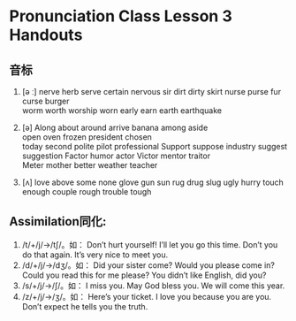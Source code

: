 # Pronunciation Class Lesson 3 Handouts

## 音标
1.	[ə ː]
nerve  herb  serve  certain  nervous
sir    dirt   dirty   skirt 
nurse  purse  fur  curse  burger		
worm    worth   worship    worn 
 early     earn     earth    earthquake  
	
2.	[ə]
Along   about   around   arrive   banana  among  aside	
open    oven   frozen  president  chosen 	
today  second  polite   pilot  professional	
Support  suppose  industry  suggest  suggestion	
Factor  humor actor Victor  mentor traitor	
Meter  mother  better  weather  teacher 
3.	[ʌ]
love   above  some  none  glove 
gun   sun   rug    drug   slug  ugly  hurry
touch  enough  couple  rough  trouble tough


## Assimilation同化: 
1. /t/+/j/→/tʃ/。如：
Don’t hurt yourself!
I’ll let you go this time.
Don’t you do that again.
It’s very nice to meet you.
2. /d/+/j/→/dʒ/。如：
Did your sister come?
Would you please come in?
Could you read this for me please?
You didn’t like English, did you?
3. /s/+/j/→/ʃ/。如：
I miss you.
May God bless you.
We will come this year.
4. /z/+/j/→/ʒ/。如：
Here’s your ticket.
I love you because you are you.
Don’t expect he tells you the truth.